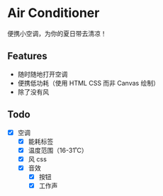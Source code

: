 # Air Conditioner

便携小空调，为你的夏日带去清凉！

## Features

- 随时随地打开空调
- 便携低功耗（使用 HTML CSS 而非 Canvas 绘制）
- 除了没有风

## Todo

- [x] 空调
  - [x] 能耗标签
  - [x] 温度范围（16-31˚C）
  - [x] 风 css
  - [x] 音效
    - [x] 按钮
    - [x] 工作声
